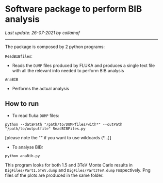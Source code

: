# Software package to perform BIB analysis
*Last update: 26-07-2021 by collamaf*

----------

The package is composed by 2 python programs:

`ReadBIBfiles`:
- Reads the `DUMP` files produced by FLUKA and produces a single text file with all the relevant info needed to perform BIB analysis


`AnaBIB`
- Performs the actual analysis

## How to run

- To read fluka `DUMP` files:
```
python --dataPath "/path/to/DUMPfiles/with*" --outPath "/path/to/outputfile" ReadBIBFiles.py
```
[please note the "" if you want to use wildcards (*...)]


- To analyse BIB:
```
python anaBib.py
```


This program looks for both 1.5 and 3TeV Monte Carlo results in `DigFiles/Part1.5TeV.dump` and `DigFiles/Part3TeV.dump` respectively.
Png files of the plots are produced in the same folder.
